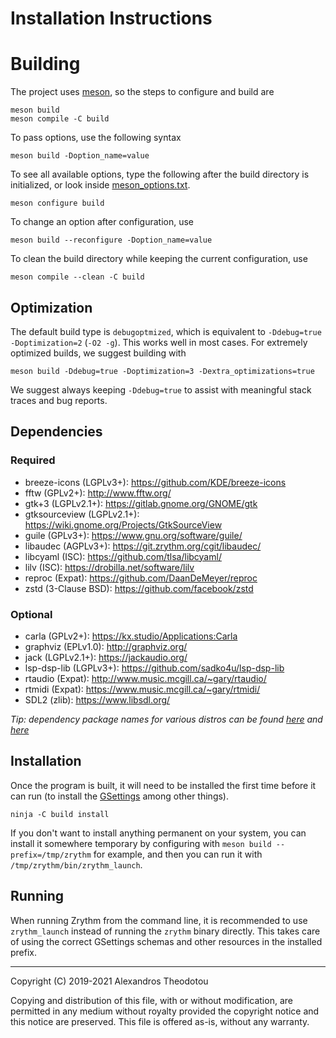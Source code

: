 Installation Instructions
=========================

# Building

The project uses [meson](https://mesonbuild.com), so
the steps to configure and build are

    meson build
    meson compile -C build

To pass options, use the following syntax

    meson build -Doption_name=value

To see all available options, type the following
after the build directory is initialized, or look
inside [meson_options.txt](meson_options.txt).

    meson configure build

To change an option after configuration, use

    meson build --reconfigure -Doption_name=value

To clean the build directory while keeping the
current configuration, use

    meson compile --clean -C build

## Optimization

The default build type is `debugoptmized`, which
is equivalent to `-Ddebug=true -Doptimization=2`
(`-O2 -g`). This works well in most cases. For
extremely optimized builds, we suggest building with

    meson build -Ddebug=true -Doptimization=3 -Dextra_optimizations=true

We suggest always keeping `-Ddebug=true` to assist
with meaningful stack traces and bug reports.

## Dependencies
### Required
- breeze-icons (LGPLv3+): <https://github.com/KDE/breeze-icons>
- fftw (GPLv2+): <http://www.fftw.org/>
- gtk+3 (LGPLv2.1+): <https://gitlab.gnome.org/GNOME/gtk>
- gtksourceview (LGPLv2.1+): <https://wiki.gnome.org/Projects/GtkSourceView>
- guile (GPLv3+): <https://www.gnu.org/software/guile/>
- libaudec (AGPLv3+): <https://git.zrythm.org/cgit/libaudec/>
- libcyaml (ISC): <https://github.com/tlsa/libcyaml/>
- lilv (ISC): <https://drobilla.net/software/lilv>
- reproc (Expat): <https://github.com/DaanDeMeyer/reproc>
- zstd (3-Clause BSD): <https://github.com/facebook/zstd>

### Optional
- carla (GPLv2+): <https://kx.studio/Applications:Carla>
- graphviz (EPLv1.0): <http://graphviz.org/>
- jack (LGPLv2.1+): <https://jackaudio.org/>
- lsp-dsp-lib (LGPLv3+): <https://github.com/sadko4u/lsp-dsp-lib>
- rtaudio (Expat): <http://www.music.mcgill.ca/~gary/rtaudio/>
- rtmidi (Expat): <https://www.music.mcgill.ca/~gary/rtmidi/>
- SDL2 (zlib): <https://www.libsdl.org/>

*Tip: dependency package names for various distros
can be found [here](https://git.sr.ht/~alextee/zrythm-builds/tree/master/item/.builds)
and [here](https://git.sr.ht/~alextee/zrythm-builds2/tree/master/item/.builds)*

## Installation
Once the program is built, it will need to be
installed the first time before it can run (to
install the [GSettings](https://developer.gnome.org/gio/stable/GSettings.html) among other things).

    ninja -C build install

If you don't want to install anything permanent on
your system, you can install it somewhere
temporary by configuring with
`meson build --prefix=/tmp/zrythm` for example, and
then you can run it with
`/tmp/zrythm/bin/zrythm_launch`.

## Running

When running Zrythm from the command line, it is
recommended to use `zrythm_launch` instead of
running the `zrythm` binary directly. This takes
care of using the correct GSettings schemas and
other resources in the installed prefix.

----

Copyright (C) 2019-2021 Alexandros Theodotou

Copying and distribution of this file, with or without modification,
are permitted in any medium without royalty provided the copyright
notice and this notice are preserved.  This file is offered as-is,
without any warranty.
